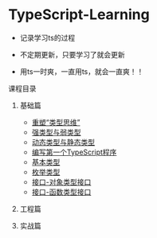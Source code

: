 # TypeScript-Learning

* 记录学习ts的过程

* 不定期更新，只要学习了就会更新

* 用ts一时爽，一直用ts，就会一直爽！！

课程目录

1. 基础篇
    * [重塑“类型思维”](./01-基础篇/01-重塑“类型思维”/重塑“类型思维”.md)
    * [强类型与弱类型](./01-基础篇/02-类型基础-强类型与弱类型/强类型与弱类型.md)
    * [动态类型与静态类型](./01-基础篇/03-类型基础-动态类型与静态类型/类型基础-动态类型与静态类型.md)
    * [编写第一个TypeScript程序](./01-基础篇/04-编写第一个TypeScript程序/编写第一个TypeScript程序.md)
    * [基本类型](./01-基础篇/05-基本类型/基本类型.md)
    * [枚举类型](./01-基础篇/06-枚举类型/枚举类型.md)
    * [接口-对象类型接口](./01-基础篇/07-接口-对象类型接口/接口-对象类型接口.md)
    * [接口-函数类型接口](./01-基础篇/08-接口-函数类型接口/接口-函数类型接口.md)
    
2. 工程篇

3. 实战篇

